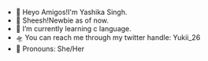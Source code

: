 - 💜 Heyo Amigos!I'm Yashika Singh.
- 👀 Sheesh!Newbie as of now.
- 🌱 I’m currently learning c language.
- 🛸 You can reach me through my twitter handle: Yukii_26
- 🎀 Pronouns: She/Her
<!---
Yashika-z/Yashika-z is a ✨ special ✨ repository because its `README.md` (this file) appears on your GitHub profile.
You can click the Preview link to take a look at your changes.
--->
